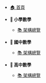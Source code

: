 - [🏠 首頁](README.md)

- **📌 小學數學**

  - [📚 架構總覽](國小數學/README.md)

- **📌 國中數學**

  - [📚 架構總覽](國中數學/README.md)

- **📌 高中數學**
  - [📚 架構總覽](高中數學/README.md)
